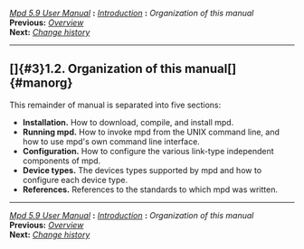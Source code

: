 [*Mpd 5.9 User Manual*](mpd.html) **:** [*Introduction*](mpd1.html)
**:** *Organization of this manual*\
**Previous:** [*Overview*](mpd2.html)\
**Next:** [*Change history*](mpd4.html)

------------------------------------------------------------------------

## []{#3}1.2. Organization of this manual[]{#manorg}

This remainder of manual is separated into five sections:

-   **Installation.** How to download, compile, and install mpd.
-   **Running mpd.** How to invoke mpd from the UNIX command line, and
    how to use mpd\'s own command line interface.
-   **Configuration.** How to configure the various link-type
    independent components of mpd.
-   **Device types.** The devices types supported by mpd and how to
    configure each device type.
-   **References.** References to the standards to which mpd was
    written.

------------------------------------------------------------------------

[*Mpd 5.9 User Manual*](mpd.html) **:** [*Introduction*](mpd1.html)
**:** *Organization of this manual*\
**Previous:** [*Overview*](mpd2.html)\
**Next:** [*Change history*](mpd4.html)
